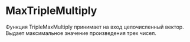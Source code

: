 # MaxTripleMultiply  
Функция TripleMaxMultiply принимает на вход целочисленный вектор. Выдает максимальное значение произведения трех чисел.
